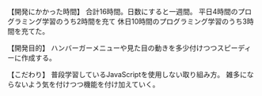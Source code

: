 【開発にかかった時間】
合計16時間。日数にすると一週間。
平日4時間のプログラミング学習のうち2時間を充て
休日10時間のプログラミング学習のうち3時間を充てた。

【開発目的】
ハンバーガーメニューや見た目の動きを多少付けつつスピーディーに作成する。

【こだわり】
普段学習しているJavaScriptを使用しない取り組み方。
雑多にならないよう気を付けつつ機能を付け加えていく。
